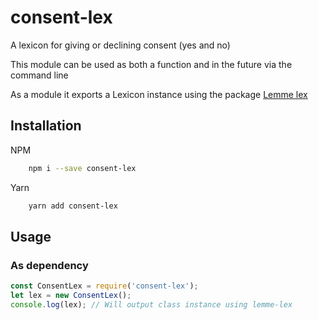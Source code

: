 # consent-lex
A lexicon for giving or declining consent (yes and no)

This module can be used as both a function and in the future via the command line

As a module it exports a Lexicon instance using the package [Lemme lex](https://www.npmjs.com/package/lemme-lex)

## Installation

NPM
```bash
    npm i --save consent-lex
```

Yarn
```bash
    yarn add consent-lex
```

## Usage

### As dependency
```js
const ConsentLex = require('consent-lex');
let lex = new ConsentLex();
console.log(lex); // Will output class instance using lemme-lex
```
